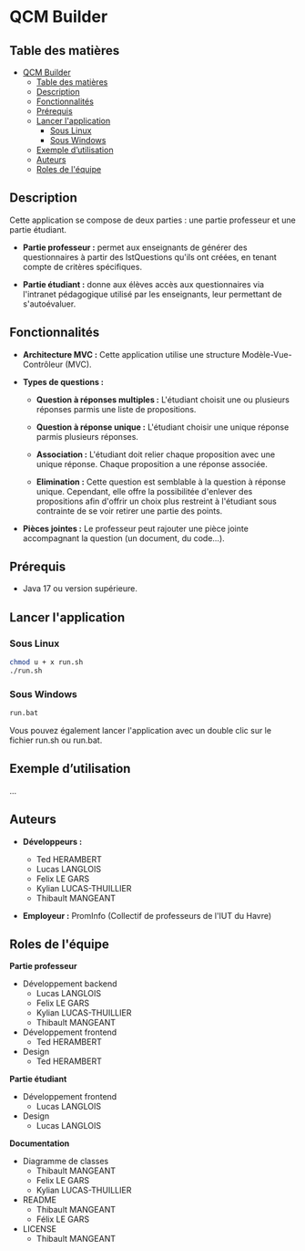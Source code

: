 
# QCM Builder

## Table des matières

- [QCM Builder](#qcm-builder)
	- [Table des matières](#table-des-matières)
	- [Description](#description)
	- [Fonctionnalités](#fonctionnalités)
	- [Prérequis](#prérequis)
	- [Lancer l'application](#lancer-lapplication)
		- [Sous Linux](#sous-linux)
		- [Sous Windows](#sous-windows)
	- [Exemple d’utilisation](#exemple-dutilisation)
	- [Auteurs](#auteurs)
	- [Roles de l'équipe](#roles-de-léquipe)


## Description

Cette application se compose de deux parties : une partie professeur et une partie étudiant.

- **Partie professeur :** permet aux enseignants de générer des questionnaires à partir des lstQuestions qu'ils ont créées, en tenant compte de critères spécifiques.

- **Partie étudiant :** donne aux élèves accès aux questionnaires via l'intranet pédagogique utilisé par les enseignants, leur permettant de s'autoévaluer.

## Fonctionnalités

- **Architecture MVC :** Cette application utilise une structure Modèle-Vue-Contrôleur (MVC).

- **Types de questions :** 

	- **Question à réponses multiples :** L'étudiant choisit une ou plusieurs réponses parmis une liste de propositions.

	- **Question à réponse unique :** L'étudiant choisir une unique réponse parmis plusieurs réponses.

	- **Association :** L'étudiant doit relier chaque proposition avec une unique réponse. Chaque proposition a une réponse associée.

	- **Elimination :** Cette question est semblable à la question à réponse unique. Cependant, elle offre la possibilitée d'enlever des propositions afin d'offrir un choix plus restreint à l'étudiant sous contrainte de se voir retirer une partie des points.

- **Pièces jointes :** Le professeur peut rajouter une pièce jointe accompagnant la question (un document, du code...). 

## Prérequis
- Java 17 ou version supérieure.

## Lancer l'application
### Sous Linux
```bash
chmod u + x run.sh
./run.sh
```

### Sous Windows
```bash
run.bat
```
Vous pouvez également lancer l'application avec un double clic sur le fichier run.sh ou run.bat.

## Exemple d’utilisation

...

## Auteurs

- **Développeurs :**
  - Ted HERAMBERT
  - Lucas LANGLOIS
  - Felix LE GARS
  - Kylian LUCAS-THUILLIER
  - Thibault MANGEANT

- **Employeur :** PromInfo (Collectif de professeurs de l'IUT du Havre)

## Roles de l'équipe
**Partie professeur**
- Développement backend
  - Lucas LANGLOIS
  - Felix LE GARS
  - Kylian LUCAS-THUILLIER
  - Thibault MANGEANT
- Développement frontend
  - Ted HERAMBERT
- Design
  - Ted HERAMBERT

**Partie étudiant**
- Développement frontend
  - Lucas LANGLOIS
- Design
  - Lucas LANGLOIS

**Documentation**
- Diagramme de classes
  - Thibault MANGEANT
  - Felix LE GARS
  - Kylian LUCAS-THUILLIER
- README
  - Thibault MANGEANT
  - Félix LE GARS
- LICENSE
  - Thibault MANGEANT